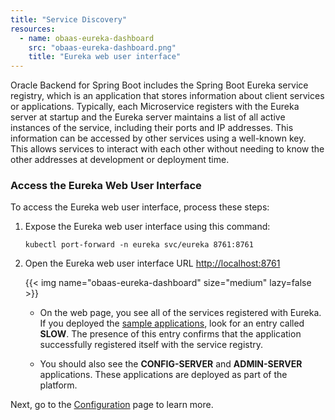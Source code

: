 ```yaml
---
title: "Service Discovery"
resources:
  - name: obaas-eureka-dashboard
    src: "obaas-eureka-dashboard.png"
    title: "Eureka web user interface"
---
```


Oracle Backend for Spring Boot includes the Spring Boot Eureka service registry, which is an application that stores information about
client services or applications. Typically, each Microservice registers with the Eureka server at startup and the Eureka server maintains
a list of all active instances of the service, including their ports and IP addresses. This information can be accessed by other services
using a well-known key. This allows services to interact with each other without needing to know the other addresses at development or
deployment time.

### Access the Eureka Web User Interface

To access the Eureka web user interface, process these steps:

1. Expose the Eureka web user interface using this command:

    ```shell
    kubectl port-forward -n eureka svc/eureka 8761:8761
    ```

2. Open the Eureka web user interface URL <http://localhost:8761>

    <!-- spellchecker-disable -->
    {{< img name="obaas-eureka-dashboard" size="medium" lazy=false >}}
    <!-- spellchecker-enable -->

    * On the web page, you see all of the services registered with Eureka. If you deployed the [sample applications](../../sample-apps),
	  look for an entry called **SLOW**. The presence of this entry confirms that the application successfully registered itself with the
	  service registry.
	  
    * You should also see the **CONFIG-SERVER** and **ADMIN-SERVER** applications. These applications are deployed as part of the platform.

Next, go to the [Configuration](../config/) page to learn more.
